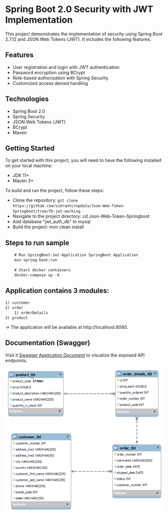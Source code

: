 # Spring Boot 2.0 Security with JWT Implementation
This project demonstrates the implementation of security using Spring Boot 2.7.12 and JSON Web Tokens (JWT). It includes the following features:


## Features
* User registration and login with JWT authentication
* Password encryption using BCrypt
* Role-based authorization with Spring Security
* Customized access denied handling

## Technologies
* Spring Boot 2.0
* Spring Security
* JSON Web Tokens (JWT)
* BCrypt
* Maven

## Getting Started
To get started with this project, you will need to have the following installed on your local machine:

* JDK 11+
* Maven 3+

To build and run the project, follow these steps:

* Clone the repository: `git clone https://github.com/vikrantcropdata/Json-Web-Token-Springboot/tree/fb-jwt-working`
* Navigate to the project directory: cd Json-Web-Token-Springboot
* Add database "jwt_auth_db" to mysql
* Build the project: mvn clean install

## Steps to run sample

```
    # Run SpringBoot-Jwt-Application SpringBoot Application 
    mvn spring-boot:run
    
    # Start docker containers 
    docker-compose up -d
```

## Application contains 3 modules:

    1) customer         
    2) order            
        1) orderDetails 
    3) product          

-> The application will be available at http://localhost:8080.
## Documentation (Swagger)
Visit it [Swagger Application Document](http://localhost:8080/swagger-ui.html) to visualize the exposed API endpoints.

![RestApi.png](src%2Fmain%2Fresources%2Fstatic%2FRestApi.png)
